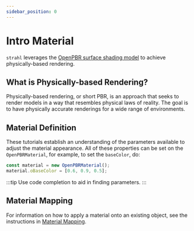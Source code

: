 ```yaml
---
sidebar_position: 0
---
```


# Intro Material

`strahl` leverages the [OpenPBR surface shading model](https://github.com/AcademySoftwareFoundation/OpenPBR) to achieve physically-based rendering.

## What is Physically-based Rendering?

Physically-based rendering, or short PBR, is an approach that seeks to render models in a way that resembles physical laws of reality. The goal is to have physically accurate renderings for a wide range of environments.

## Material Definition

These tutorials establish an understanding of the parameters available to adjust the material appearance. All of these properties can be set on the `OpenPBRMaterial`, for example, to set the `baseColor`, do:

```js
const material = new OpenPBRMaterial();
material.oBaseColor = [0.6, 0.9, 0.5];
```

:::tip
Use code completion to aid in finding parameters.
:::

## Material Mapping

For information on how to apply a material onto an existing object, see the instructions in [Material Mapping](../techniques/material-mapping).
